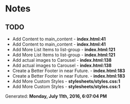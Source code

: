 # Notes

## TODO
* Add Content to main_content - **index.html:41**
* Add Content to main_content - **index.html:41**
* Add More List Items to list-group - **index.html:121**
* Add More List Items to list-group - **index.html:121**
* Add actual images to Carousel - **index.html:138**
* Add actual images to Carousel - **index.html:138**
* Create a Better Footer in near Future. - **index.html:183**
* Create a Better Footer in near Future. - **index.html:183**
* Add More Custom Styles - **stylesheets/styles.css:1**
* Add More Custom Styles - **stylesheets/styles.css:1**

Generated: **Monday, July 11th, 2016, 6:07:04 PM**